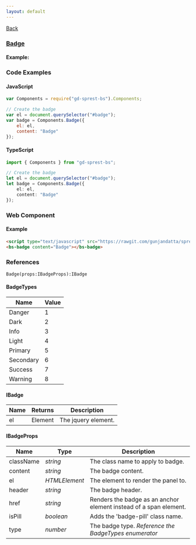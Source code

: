```yaml
---
layout: default
---
```

<div class="page-info" markdown="1">

[Back](/bs)

</div>

### [Badge](https://getbootstrap.com/docs/4.1/components/badges)

#### Example:

<div id="badgeDemo"></div>

### Code Examples

#### JavaScript
```js
var Components = require("gd-sprest-bs").Components;

// Create the badge
var el = document.querySelector("#badge");
var badge = Components.Badge({
    el: el,
    content: "Badge"
});
```
#### TypeScript
```ts
import { Components } from "gd-sprest-bs";

// Create the badge
let el = document.querySelector("#badge");
let badge = Components.Badge({
    el: el,
    content: "Badge"
});
```

### Web Component

#### Example

```html
<script type="text/javascript" src="https://rawgit.com/gunjandatta/sprest-bs/master/wc/dist/gd-sprest-bs.js"></script>
<bs-badge content="Badge"></bs-badge>
```

<bs-badge content="Badge"></bs-badge>

### References

```
Badge(props:IBadgeProps):IBadge
```

#### BadgeTypes

| Name | Value |
| --- | --- |
| Danger | 1 |
| Dark | 2 |
| Info | 3 |
| Light | 4 |
| Primary | 5 |
| Secondary | 6 |
| Success | 7 |
| Warning | 8 |

#### IBadge

| Name | Returns | Description |
| --- | --- | --- |
| el | Element | The jquery element. |

#### IBadgeProps

| Name | Type | Description |
| --- | --- | --- |
| className | _string_ | The class name to apply to badge. |
| content | _string_ | The badge content. |
| el | _HTMLElement_ | The element to render the panel to. |
| header | _string_ | The badge header. |
| href | _string_ | Renders the badge as an anchor element instead of a span element. |
| isPill | _boolean_ | Adds the 'badge-pill' class name. |
| type | _number_ | The badge type. _Reference the BadgeTypes enumerator_ |

<script src="https://rawgit.com/gunjandatta/sprest-bs/master/wc/dist/gd-sprest-bs.js"></script>
<script type="text/javascript">
    // Wait for the window to be loaded
    window.addEventListener("load", function() {
        // See if a badge exists
        var badge = document.querySelector("#badgeDemo");
        if(badge) {
            // Render the badge
            $REST.Components.Badge({
                el: badge,
                content: "Badge"
            });
        }
    });
</script>